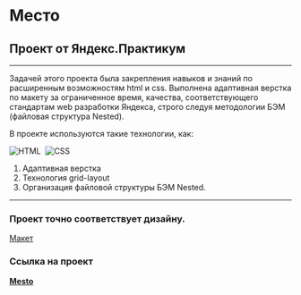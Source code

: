 
# Место
## Проект от Яндекс.Практикум

---------------------------------

Задачей этого проекта была закрепления навыков и знаний по расширенным возможностям html и css.
Выполнена адаптивная верстка по макету за ограниченное время, качества, соответствующего стандартам web разработки Яндекса, строго следуя методологии БЭМ (файловая структура Nested).


В проекте используются такие технологии, как:

![HTML](https://img.shields.io/badge/HTML5-E34F26?style=for-the-badge&logo=html5&logoColor=white)&nbsp;
![CSS](https://img.shields.io/badge/CSS3-1572B6?style=for-the-badge&logo=css3&logoColor=white)&nbsp;

1. Адаптивная верстка 
2. Технология grid-layout 
3. Организация файловой структуры БЭМ Nested.


---------------------------------
### Проект точно соответствует дизайну.

[Макет](https://www.figma.com/file/5S2WSbEFL6awjVWJ0NWL8Q/Sprint-3_-Russia-_-desktop-mobile?node-id=28503%3A0)
 

### Ссылка на проект

[__Mesto__](https://tamerlanch.github.io/russian-travel/)
